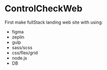 # ControlCheckWeb
First make fullStack landing web site with using:
* figma
* zeplin
* gulp
* sass/scss
* css/flex/grid
* node.js
* DB
